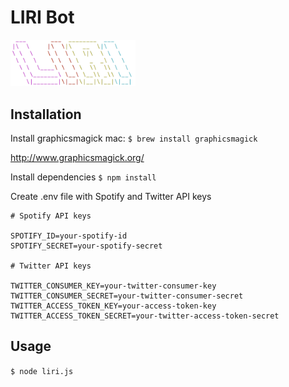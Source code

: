 # LIRI Bot
<img src="logo.png" alt="alt text" width="200">


## Installation
Install graphicsmagick
mac:
` $ brew install graphicsmagick `

http://www.graphicsmagick.org/

Install dependencies
` $ npm install `

Create .env file with Spotify and Twitter API keys

```
# Spotify API keys

SPOTIFY_ID=your-spotify-id
SPOTIFY_SECRET=your-spotify-secret

# Twitter API keys

TWITTER_CONSUMER_KEY=your-twitter-consumer-key
TWITTER_CONSUMER_SECRET=your-twitter-consumer-secret
TWITTER_ACCESS_TOKEN_KEY=your-access-token-key
TWITTER_ACCESS_TOKEN_SECRET=your-twitter-access-token-secret

```

## Usage
` $ node liri.js `